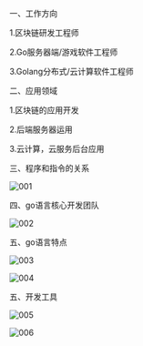 一、工作方向

1.区块链研发工程师

2.Go服务器端/游戏软件工程师

3.Golang分布式/云计算软件工程师

二、应用领域

1.区块链的应用开发

2.后端服务器运用

3.云计算，云服务后台应用

三、程序和指令的关系

![001](D:\Golang_Notes\Golang基本介绍\001.png)

四、go语言核心开发团队

![002](D:\Golang_Notes\Golang基本介绍\002.png)

五、go语言特点

![003](D:\Golang_Notes\Golang基本介绍\003.png)

![004](D:\Golang_Notes\Golang基本介绍\004.png)

五、开发工具

![005](D:\Golang_Notes\Golang基本介绍\005.png)

![006](D:\Golang_Notes\Golang基本介绍\006.png)

